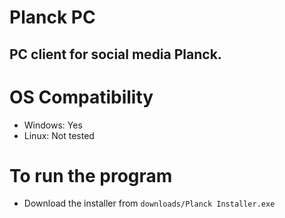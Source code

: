 
# Planck PC
## PC client for social media Planck.

# OS Compatibility
- Windows: Yes
- Linux: Not tested

# To run the program

- Download the installer from `downloads/Planck Installer.exe`
